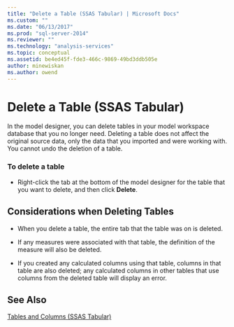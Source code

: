 ```yaml
---
title: "Delete a Table (SSAS Tabular) | Microsoft Docs"
ms.custom: ""
ms.date: "06/13/2017"
ms.prod: "sql-server-2014"
ms.reviewer: ""
ms.technology: "analysis-services"
ms.topic: conceptual
ms.assetid: be4ed45f-fde3-466c-9869-49bd3ddb505e
author: minewiskan
ms.author: owend
---
```

# Delete a Table (SSAS Tabular)
  In the model designer, you can delete tables in your model workspace database that you no longer need. Deleting a table does not affect the original source data, only the data that you imported and were working with. You cannot undo the deletion of a table.  
  
### To delete a table  
  
-   Right-click the tab at the bottom of the model designer for the table that you want to delete, and then click **Delete**.  
  
## Considerations when Deleting Tables  
  
-   When you delete a table, the entire tab that the table was on is deleted.  
  
-   If any measures were associated with that table, the definition of the measure will also be deleted.  
  
-   If you created any calculated columns using that table, columns in that table are also deleted; any calculated columns in other tables that use columns from the deleted table will display an error.  
  
## See Also  
 [Tables and Columns &#40;SSAS Tabular&#41;](tables-and-columns-ssas-tabular.md)  
  
  
